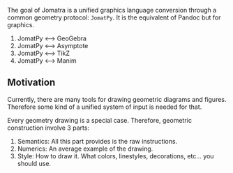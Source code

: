 The goal of Jomatra is a unified graphics language conversion through a common geometry protocol: `JomatPy`. It is the equivalent of Pandoc but for graphics.

1. JomatPy <--> GeoGebra
2. JomatPy <--> Asymptote
3. JomatPy <--> TikZ
4. JomatPy <--> Manim

## Motivation

Currently, there are many tools for drawing geometric diagrams and figures. Therefore some kind of a unified system of input is needed for that.

 Every geometry drawing is a special case. Therefore, geometric construction involve 3 parts:

1. Semantics:  All this part provides is the raw instructions.
1. Numerics: An average example of the drawing.
1. Style: How to draw it. What colors, linestyles, decorations, etc... you should use.

